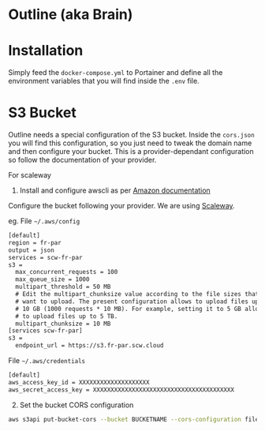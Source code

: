 # Outline (aka Brain)

# Installation
Simply feed the `docker-compose.yml` to Portainer and define all the environment variables that you will find inside the `.env` file.

# S3 Bucket
Outline needs a special configuration of the S3 bucket. Inside the `cors.json` you will find this configuration, so you just need to tweak the domain name and then configure your bucket. This is a provider-dependant configuration so follow the documentation of your provider.

For scaleway

1. Install and configure awscli as per [Amazon documentation](https://docs.aws.amazon.com/cli/latest/userguide/getting-started-install.html)

Configure the bucket following your provider. We are using [Scaleway](https://www.scaleway.com/en/docs/storage/object/api-cli/object-storage-aws-cli/).

eg.
File `~/.aws/config`
```txt
[default]
region = fr-par
output = json
services = scw-fr-par
s3 =
  max_concurrent_requests = 100
  max_queue_size = 1000
  multipart_threshold = 50 MB
  # Edit the multipart_chunksize value according to the file sizes that you
  # want to upload. The present configuration allows to upload files up to
  # 10 GB (1000 requests * 10 MB). For example, setting it to 5 GB allows you
  # to upload files up to 5 TB.
  multipart_chunksize = 10 MB
[services scw-fr-par]
s3 =
  endpoint_url = https://s3.fr-par.scw.cloud
```

File `~/.aws/credentials`
```txt
[default]
aws_access_key_id = XXXXXXXXXXXXXXXXXXXX
aws_secret_access_key = XXXXXXXXXXXXXXXXXXXXXXXXXXXXXXXXXXXXXXXX
```

2. Set the bucket CORS configuration
```bash
aws s3api put-bucket-cors --bucket BUCKETNAME --cors-configuration file://cors.json
```